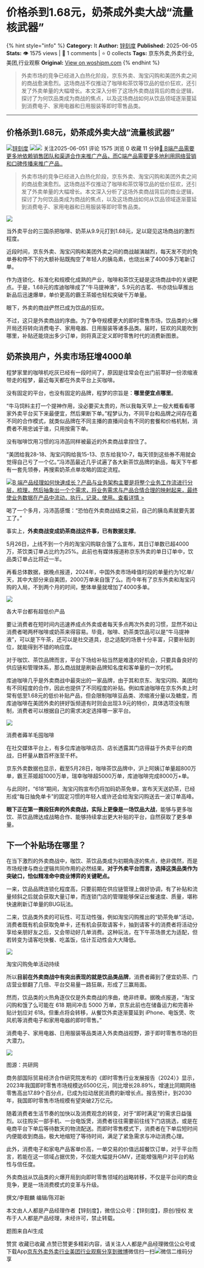 # 价格杀到1.68元，奶茶成外卖大战“流量核武器”
{% hint style="info" %}
**Category:** It
**Author:** [锌刻度](https://www.woshipm.com/u/1209497)
**Published:** 2025-06-05  
**Stats:** 👁️ 1575 views | 💬 1 comments | ⭐ 0 collects
**Tags:** 京东外卖,外卖行业,美团,行业观察
**Original:** [View on woshipm.com](https://www.woshipm.com/it/6226075.html)
{% endhint %}
> 外卖市场的竞争已经进入白热化阶段，京东外卖、淘宝闪购和美团外卖之间的商战愈演愈烈。这场商战不仅推动了咖啡和茶饮等饮品的低价狂欢，还引发了外卖单量的大幅增长。本文深入分析了这场外卖商战背后的商业逻辑，探讨了为何饮品类成为商战的焦点，以及这场商战如何从饮品领域逐渐蔓延到消费电子、家用电器和日用服装等即时零售品类。

---

## 价格杀到1.68元，奶茶成外卖大战“流量核武器”

[![](https://static.woshipm.com/view/woshipm_api_def_20240715095229_7918.png?imageView2/1/w/72/h/72/q/100)](https://www.woshipm.com/u/1209497)[锌刻度](https://www.woshipm.com/u/1209497) ![](https://static.woshipm.com/tag/1122_1@2x.png)![](https://static.woshipm.com/tag/2104_1@2x.png) 关注2025-06-051 评论 1575 浏览 0 收藏 11 分钟[🔗 B端产品需要更多地依赖销售团队和渠道合作来推广产品，而C端产品需要更多地利用网络营销和口碑传播来推广产品..](https://ke.qidianla.com/courses/bcpm)

> 外卖市场的竞争已经进入白热化阶段，京东外卖、淘宝闪购和美团外卖之间的商战愈演愈烈。这场商战不仅推动了咖啡和茶饮等饮品的低价狂欢，还引发了外卖单量的大幅增长。本文深入分析了这场外卖商战背后的商业逻辑，探讨了为何饮品类成为商战的焦点，以及这场商战如何从饮品领域逐渐蔓延到消费电子、家用电器和日用服装等即时零售品类。

![](https://image.woshipm.com/wp-files/2025/06/RxcjUAmNoSOjggz5ClBA.png)

当外卖平台的三国杀把咖啡、奶茶从9.9元打到1.68元，足以窥见这场商战的激烈程度。

近段时间，京东外卖、淘宝闪购和美团外卖之间的商战越演越烈，每天发不完的免单券和停不下的大额补贴既掏空了年轻人的胰岛素，也烧出来了4000多万笔新订单。

作为连锁化、标准化和规模化成熟的产业，咖啡和茶饮无疑是这场商战中的关键靶点。于是，1.68元的库迪咖啡成了“牛马提神液”，5.9元的古茗、书亦烧仙草推出新品后迅速爆单，单价更高的霸王茶姬也轻松突破千万单量。

眼下，外卖的商战俨然已成为饮品的狂欢。

不过，这只是外卖商战的序曲。为了争夺规模更大的即时零售市场，饮品类的火爆开局还将转向消费电子、家用电器、日用服装等诸多品类。届时，狂欢的风能吹到哪里，补贴还能烧出多少订单，则将真正定义即时零售时代的消费新图景。

## 奶茶换用户，外卖市场狂增4000单

程梦家里的咖啡机吃灰已经有一段时间了，原因是往常会在出门前萃好一份浓缩液带走的程梦，最近每天都在外卖平台上买咖啡。

没有固定的平台，也没有固定的品牌，程梦的宗旨是：**哪里便宜点哪里**。

“牛马饲料主打一个提神作用，没必要买太贵的，所以我每天早上一般大概看看哪家外卖平台买下来最便宜，然后果断下单。”程梦认为，不同平台和品牌之间存在着不同的合作模式，就类似品牌在不同主播的直播间会有不同的套餐和价格机制，消费者不用忠诚于谁，只用按需下单。

没有咖啡饮用习惯的冯沛菡同样被最近的外卖商战拿捏住了。

“美团给我28-18、淘宝闪购给我15-13、京东给我10-7，每天领到这些券不用就会觉得自己亏了一个亿。”冯沛菡最近几乎试遍了各大新茶饮品牌的新品，每天下午都有一套先领券，再搜索奶茶点单攻略的固定流程。

[![](https://image.woshipm.com/2023/08/02/a53a469e-30e3-11ee-88e7-00163e0b5ff3.png)B 端产品经理如何快速成长？产品与业务架构主要是将整个业务工作流进行分层，梳理，然后抽象出一个个需求，将业务需求与产品合情合理的映射起来，最终使业务数据在产品中流动，执行，记录，使用。查看详情 >](https://ke.qidianla.com/courses/bcpm)

喝了一个多月，冯沛菡感慨：“恐怕在外卖商战结束之前，自己的胰岛素就要先罢工了。”

事实上，**外卖商战变成奶茶商战这件事，已有数据支撑**。

5月26日，上线不到一个月的淘宝闪购联合饿了么宣布，其日订单数已超4000万，茶饮类订单占比约为25%。此前也有媒体报道称京东外卖的单日订单中，饮品类订单占比将近一半。

再看总体数据，据晚点报道，2024年，中国外卖市场峰值时段的单量约为1亿单/天，其中大部分来自美团，2000万单来自饿了么。而今年有了京东外卖和淘宝闪购的入局，不到两个月的时间，整体单量就增加了4000多单。

![](https://image.woshipm.com/wp-files/2025/06/o3QbLqKj1bVKhsdu0joR.png)

各大平台都有超低价产品

要让消费者在短时间内迅速养成点外卖或者每天多点两次外卖的习惯，显然不如让消费者喝两杯咖啡或奶茶来得容易。毕竟，咖啡、奶茶类饮品可以是“牛马提神液”，可以是下午茶，还可以是社交道具，总之适配的场景十分丰富，只要补贴到位，就能得到不错的响应度。

对于咖饮、茶饮品牌而言，平台下场给补贴当然是难逢的好机会，只要具备良好的供应链和管理体系，那么商战就是刷新品牌知名度和客单量的一次时机。

库迪咖啡几乎是外卖商战中最突出的一家品牌，由于其和京东、淘宝闪购、美团均有不同程度的合作，因此也提供了不同程度的补贴。例如库迪咖啡在京东外卖上时常有低至1.68元的低价补贴产品，但会限制咖啡豆品类、浓缩液分量以及糖度，而库迪咖啡在美团外卖的拼好饭频道有时则会出现3.9元的特价，具体选项没有限制，消费者可以根据自己的需求决定选择哪一家平台。

![](https://image.woshipm.com/wp-files/2025/06/BMBBf6svFa2kFXi2sjnJ.png)

消费者薅羊毛囤咖啡

在社交媒体平台上，有多位库迪咖啡店员、店长透露其门店得益于外卖平台的商战，日杯量从数百杯涨至千杯。

京东外卖数据也显示，截至5月28日，咖啡茶饮品牌中，沪上阿姨订单量超800万单，霸王茶姬超1000万单，瑞幸咖啡超5000万单，库迪咖啡完成8000万+单。

与此同时，“618”期间，淘宝闪购宣布仍将加码奶茶免单，宣布天天送奶茶，已经形成“每日抽免单卡”的固定习惯的年轻人或许还会给淘宝闪购送去一波订单高峰。

**眼下正在第一赛段狂奔的外卖商战，实际上更像是一场饮品大战**，能够与更多咖饮、茶饮品牌达成战略合作、能够持续拿出更大补贴的平台，自然获取了更多单量。

## 下一个补贴场在哪里？

在当下激烈的外卖商战中，咖饮、茶饮品类成为初期角逐的焦点，绝非偶然，而是市场规律与商业逻辑共同作用的必然结果。**对于外卖平台而言，选择这类品类作为突破口，恰似精准命中商业博弈的关键靶点。**

一来，饮品品牌连锁化程度高，只要前期在供应链管理上做好协调，有了补贴和流量倾斜之后就会获取大量订单，而连锁门店的管理能够保证出餐速度、质量，堪称快速刷新订单量的BUG玩法。

二来，饮品类外卖的可玩性、可互动性强，例如淘宝闪购推出的“奶茶免单”活动，消费者既有机会获取免单卡，还有机会获取请客卡，抽到请客卡的消费者将活动分享给亲朋好友之后，又会带动好几单消费。这种玩法，在下午茶场景尤为适配，但若转变为请客吃快餐、吃盖饭，估计互动性会大大降低。

![](https://image.woshipm.com/wp-files/2025/06/sn2T7ORCOrMZ03KELv4F.png)

淘宝闪购免单活动持续

所以**目前在外卖商战中有突出表现的就是饮品类品牌**，消费者薅到了便宜奶茶、门店营业额翻了几倍、平台交易量一路狂飙，形成了三赢局面。

然而，饮品类的火热角逐仅仅是外卖商战的序曲，绝非终章。据晚点报道，“淘宝闪购和饿了么可能在 618 期间冲击 5000 万单，京东此前也在储备运力和完善补贴计划应对 618。但重点将会转移，从餐饮外卖逐渐蔓延到 iPhone、电饭煲、吹风机等消费电子和家用电器的即时零售。”

消费电子、家用电器、日用服装等品类进入外卖商战视野，源于即时零售市场的巨大潜力。

![](https://image.woshipm.com/wp-files/2025/06/JHbzjjZibDHGcG70RnGm.png)

图源：共研网

商务部国际贸易经济合作研究院发布的《即时零售行业发展报告（2024）》显示，2023年我国即时零售市场规模达6500亿元，同比增长28.89%，增速比同期网络零售高出17.89个百分点，已成为拉动居民消费的新增长点。报告预计，到2030年，我国即时零售市场规模有望突破2万亿元。

随着消费者生活节奏的加快以及消费观念的转变，对于“即时满足”的需求日益强烈。以往购买一部手机、一台电饭煲，消费者往往需要前往线下门店挑选，或是在电商平台下单后等待数天的物流配送。而即时零售模式下，消费者在下单后短时间内便能收到商品，极大地缩短了等待时间，满足了紧急需求与冲动消费心理。

此外，消费电子和家电产品客单价高，一单交易的价值远超餐饮订单，对于平台而言，若能在这一领域占据优势，不仅能大幅提升GMV，还能增强用户对平台的粘性与信任度。

外卖商战从饮品类的火爆开局到向即时零售领域的战略转移，不仅是平台间的商业竞争，更是一场消费模式的变革与升级。

撰文/李觐麟 编辑/陈邓新

本文由人人都是产品经理作者【锌刻度】，微信公众号：【锌刻度】，原创/授权 发布于人人都是产品经理，未经许可，禁止转载。

题图来自AI生成

赞赏 收藏已收藏 点赞已赞更多精彩内容，请关注人人都是产品经理微信公众号或下载App[京东外卖](https://www.woshipm.com/tag/%e4%ba%ac%e4%b8%9c%e5%a4%96%e5%8d%96)[外卖行业](https://www.woshipm.com/tag/%e5%a4%96%e5%8d%96%e8%a1%8c%e4%b8%9a)[美团](https://www.woshipm.com/tag/%e7%be%8e%e5%9b%a2)[行业观察](https://www.woshipm.com/tag/%e8%a1%8c%e4%b8%9a%e8%a7%82%e5%af%9f)[分享到微博](https://service.weibo.com/share/share.php?appkey=2775287854&title=价格杀到1.68元，奶茶成外卖大战“流量核武器”&url=https://www.woshipm.com/it/6226075.html&pic=https://image.woshipm.com/wp-files/2025/06/RxcjUAmNoSOjggz5ClBA.png)微信扫一扫![微信二维码](https://api.pwmqr.com/qrcode/create/?url=https://www.woshipm.com/it/6226075.html)分享